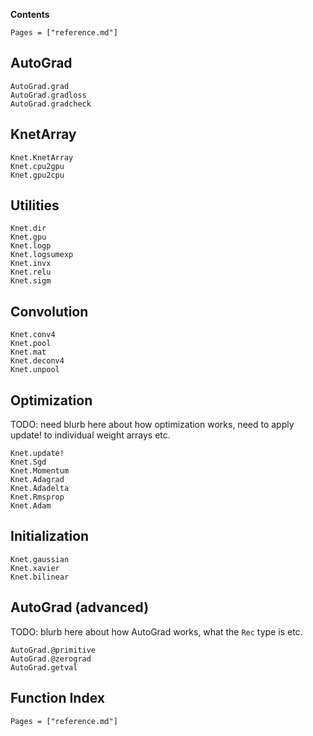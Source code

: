 **Contents**

```@contents
Pages = ["reference.md"]
```

## AutoGrad

```@docs
AutoGrad.grad
AutoGrad.gradloss
AutoGrad.gradcheck
```

## KnetArray

```@docs
Knet.KnetArray
Knet.cpu2gpu
Knet.gpu2cpu
```

## Utilities

```@docs
Knet.dir
Knet.gpu
Knet.logp
Knet.logsumexp
Knet.invx
Knet.relu
Knet.sigm
```

## Convolution

```@docs
Knet.conv4
Knet.pool
Knet.mat
Knet.deconv4
Knet.unpool
```

## Optimization

TODO: need blurb here about how optimization works, need to apply update! to individual weight arrays etc.

```@docs
Knet.update!
Knet.Sgd
Knet.Momentum
Knet.Adagrad
Knet.Adadelta
Knet.Rmsprop
Knet.Adam
```

## Initialization

```@docs
Knet.gaussian
Knet.xavier
Knet.bilinear
```

## AutoGrad (advanced)

TODO: blurb here about how AutoGrad works, what the `Rec` type is etc.

```@docs
AutoGrad.@primitive
AutoGrad.@zerograd
AutoGrad.getval
```

## Function Index

```@index
Pages = ["reference.md"]
```

